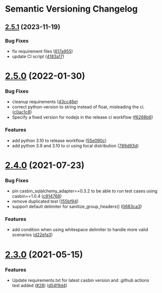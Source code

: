 # Semantic Versioning Changelog

## [2.5.1](https://github.com/pycasbin/flask-authz/compare/v2.5.0...v2.5.1) (2023-11-19)


### Bug Fixes

* fix requirement files ([617a955](https://github.com/pycasbin/flask-authz/commit/617a9550f4fc4362c4a0e296a6aeefca0bc1cb34))
* update CI script ([4183a17](https://github.com/pycasbin/flask-authz/commit/4183a17781a13ff9dcb0ef8fcf263fd7a242c521))

# [2.5.0](https://github.com/pycasbin/flask-authz/compare/v2.4.0...v2.5.0) (2022-01-30)


### Bug Fixes

* cleanup requirements ([43cc46e](https://github.com/pycasbin/flask-authz/commit/43cc46ec96dca7efd48d47dd35b4e3cc01412475))
* correct python-version to string instead of float, misleading the ci. ([c0ac1c8](https://github.com/pycasbin/flask-authz/commit/c0ac1c8ee1b16d3acf26a1768294780c619b602b))
* Specify a fixed version for nodejs in the release ci workflow ([f6268b6](https://github.com/pycasbin/flask-authz/commit/f6268b6fa932658d48b769ffd619f1ac3d252005))


### Features

* add python 3.10 to release workflow ([55e090c](https://github.com/pycasbin/flask-authz/commit/55e090c90acbecc0329a795007b2ee2193a21a92))
* add python 3.9 and 3.10 to ci using focal distribution ([789d93d](https://github.com/pycasbin/flask-authz/commit/789d93d906c4d84ad404a142cb0a0528e6538bc2))

# [2.4.0](https://github.com/pycasbin/flask-authz/compare/v2.3.0...v2.4.0) (2021-07-23)


### Bug Fixes

* pin casbin_sqlalchemy_adapter==0.3.2 to be able to run test cases using casbin==1.0.4 ([c914768](https://github.com/pycasbin/flask-authz/commit/c91476810cee8f12d2423adcbfdf0eafa9539347))
* remove duplicated test ([155bf94](https://github.com/pycasbin/flask-authz/commit/155bf9464769afe80979b1534dd270c28892ee70))
* support default delimiter for sanitize_group_headers() ([0683ca3](https://github.com/pycasbin/flask-authz/commit/0683ca395babd033a6dcc5d540e6398e8b156f4e))


### Features

* add condition when using whitespace delimiter to handle more valid scenarios ([d22efa3](https://github.com/pycasbin/flask-authz/commit/d22efa3bcc5f8738d8690fb241eb1deff9599bdb))

# [2.3.0](https://github.com/pycasbin/flask-authz/compare/v2.2.0...v2.3.0) (2021-05-15)


### Features

* Update requirements.txt for latest casbin version and .github actions test added ([#28](https://github.com/pycasbin/flask-authz/issues/28)) ([d54f9d4](https://github.com/pycasbin/flask-authz/commit/d54f9d4318438ad18e20c1ab60a6b51f8c93ced7))
